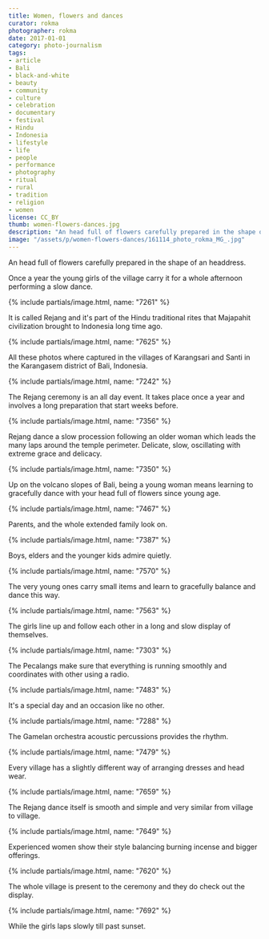 ```yaml
---
title: Women, flowers and dances
curator: rokma
photographer: rokma
date: 2017-01-01
category: photo-journalism
tags:
- article
- Bali
- black-and-white
- beauty
- community
- culture
- celebration
- documentary
- festival
- Hindu
- Indonesia
- lifestyle
- life
- people
- performance
- photography
- ritual
- rural
- tradition
- religion
- women
license: CC_BY
thumb: women-flowers-dances.jpg
description: "An head full of flowers carefully prepared in the shape of an headdress. Once a year the young girls of the village carry it for a whole afternoon performing a slow dance."
image: "/assets/p/women-flowers-dances/161114_photo_rokma_MG_.jpg"
---
```


An head full of flowers carefully prepared in the shape of an headdress.

Once a year the young girls of the village carry it for a whole afternoon performing a slow dance.


{% include partials/image.html, name: "7261" %}

It is called Rejang and it's part of the Hindu traditional rites that Majapahit civilization brought to Indonesia long time ago.


{% include partials/image.html, name: "7625" %}

All these photos where captured in the villages of Karangsari and Santi in the Karangasem district of Bali, Indonesia.

{% include partials/image.html, name: "7242" %}

The Rejang ceremony is an all day event. It takes place once a year and involves a long preparation that start weeks before.

{% include partials/image.html, name: "7356" %}

Rejang dance a slow procession following an older woman which leads the many laps around the temple perimeter. Delicate, slow, oscillating with extreme grace and delicacy.

{% include partials/image.html, name: "7350" %}


Up on the volcano slopes of Bali, being a young woman means learning to gracefully dance with your head full of flowers since young age.


{% include partials/image.html, name: "7467" %}

Parents, and the whole extended family look on.

{% include partials/image.html, name: "7387" %}


Boys, elders and the younger kids admire quietly.


{% include partials/image.html, name: "7570" %}

The very young ones carry small items and learn to gracefully balance and dance this way.

{% include partials/image.html, name: "7563" %}

The girls line up and follow each other in a long and slow display of themselves.

{% include partials/image.html, name: "7303" %}

The Pecalangs make sure that everything is running smoothly and coordinates with other using a radio.

{% include partials/image.html, name: "7483" %}

It's a special day and an occasion like no other.

{% include partials/image.html, name: "7288" %}

The Gamelan orchestra acoustic percussions provides the rhythm.

{% include partials/image.html, name: "7479" %}

Every village has a slightly different way of arranging dresses and head wear.

{% include partials/image.html, name: "7659" %}

The Rejang dance itself is smooth and simple and very similar from village to village.

{% include partials/image.html, name: "7649" %}

Experienced women show their style balancing burning incense and bigger offerings.

{% include partials/image.html, name: "7620" %}

The whole village is present to the ceremony and they do check out the display.

{% include partials/image.html, name: "7692" %}

While the girls laps slowly till past sunset.
